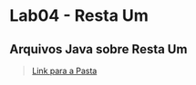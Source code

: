 # Lab04 - Resta Um

## Arquivos Java sobre Resta Um

> [Link para a Pasta](https://github.com/lucaseduoli/mc322/tree/main/lab04/src/mc322/lab04)